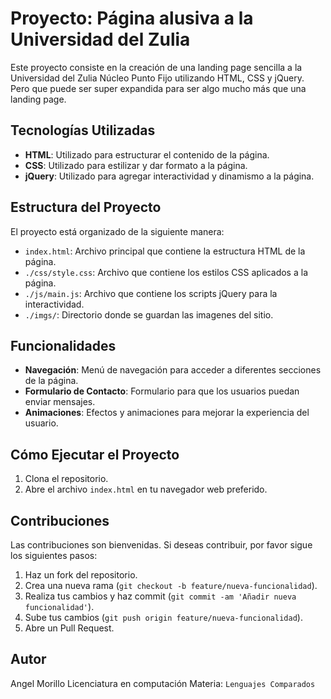 # Proyecto: Página alusiva a la Universidad del Zulia

Este proyecto consiste en la creación de una landing page sencilla a la Universidad del Zulia Núcleo Punto Fijo utilizando HTML, CSS y jQuery. Pero que puede ser super expandida para ser algo mucho más que una landing page.


## Tecnologías Utilizadas

- **HTML**: Utilizado para estructurar el contenido de la página.
- **CSS**: Utilizado para estilizar y dar formato a la página.
- **jQuery**: Utilizado para agregar interactividad y dinamismo a la página.

## Estructura del Proyecto

El proyecto está organizado de la siguiente manera:

- `index.html`: Archivo principal que contiene la estructura HTML de la página.
- `./css/style.css`: Archivo que contiene los estilos CSS aplicados a la página.
- `./js/main.js`: Archivo que contiene los scripts jQuery para la interactividad.
- `./imgs/`: Directorio donde se guardan las imagenes del sitio.

## Funcionalidades

- **Navegación**: Menú de navegación para acceder a diferentes secciones de la página.
- **Formulario de Contacto**: Formulario para que los usuarios puedan enviar mensajes.
- **Animaciones**: Efectos y animaciones para mejorar la experiencia del usuario.

## Cómo Ejecutar el Proyecto

1. Clona el repositorio.
2. Abre el archivo `index.html` en tu navegador web preferido.

## Contribuciones

Las contribuciones son bienvenidas. Si deseas contribuir, por favor sigue los siguientes pasos:

1. Haz un fork del repositorio.
2. Crea una nueva rama (`git checkout -b feature/nueva-funcionalidad`).
3. Realiza tus cambios y haz commit (`git commit -am 'Añadir nueva funcionalidad'`).
4. Sube tus cambios (`git push origin feature/nueva-funcionalidad`).
5. Abre un Pull Request.


## Autor

Angel Morillo
Licenciatura en computación
Materia: `Lenguajes Comparados`